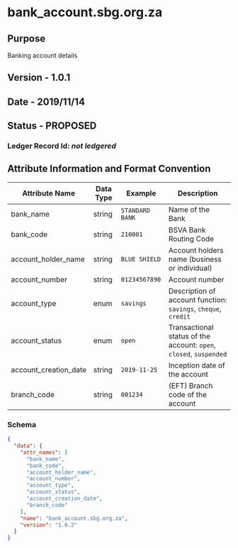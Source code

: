 # bank_account.sbg.org.za

## Purpose

Banking account details

## Version - 1.0.1

## Date - 2019/11/14

## Status - **PROPOSED**

### Ledger Record Id: *not ledgered*

## Attribute Information and Format Convention

| Attribute Name        | Data Type | Example         | Description                                                        |
|-----------------------|-----------|-----------------|--------------------------------------------------------------------|
| bank_name             | string    | `STANDARD BANK` | Name of the Bank                                                   |
| bank_code             | string    | `210001`        | BSVA Bank Routing Code                                             |
| account_holder_name   | string    | `BLUE SHIELD`   | Account holders name (business or individual)                      |
| account_number        | string    | `01234567890`   | Account number                                                     |
| account_type          | enum      | `savings`       | Description of account function: `savings`, `cheque`, `credit`     |
| account_status        | enum      | `open`          | Transactional status of the account: `open`, `closed`, `suspended` |
| account_creation_date | string    | `2019-11-25`    | Inception date of the account                                      |
| branch_code           | string    | `001234`        | (EFT) Branch code of the account                                   |

### Schema

```json
{
  "data": {
    "attr_names": [
      "bank_name",
      "bank_code",
      "account_holder_name",
      "account_number",
      "account_type",
      "account_status",
      "account_creation_date",
      "branch_code"
    ],
    "name": "bank_account.sbg.org.za",
    "version": "1.0.2"
  }
}
```
